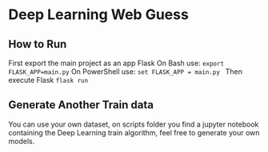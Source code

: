 # Deep Learning Web Guess

## How to Run
First export the main project as an app Flask
On Bash use:
``
export FLASK_APP=main.py
``
On PowerShell use:
``
set FLASK_APP = main.py 
``
Then execute Flask
``
flask run
``

## Generate Another Train data
You can use your own dataset, on scripts folder you find a jupyter notebook containing the Deep Learning train algorithm, feel free to generate your own models.
